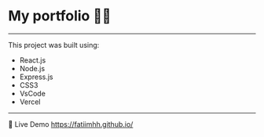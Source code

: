  # My portfolio 👩‍💻
 

------------------------------------------------------------

This project was built using:
- React.js
- Node.js
- Express.js
- CSS3
- VsCode
- Vercel

-------------------------------------------------------------------------


🔗 Live Demo
 https://fatiimhh.github.io/
